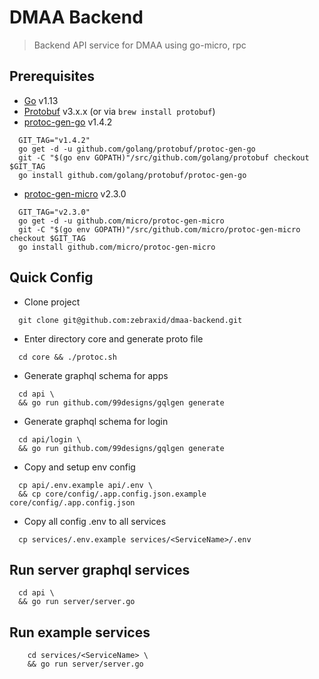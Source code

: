 # DMAA Backend

> Backend API service for DMAA using go-micro, rpc

## Prerequisites

* [Go](https://golang.org/doc/install) v1.13
* [Protobuf](https://developers.google.com/protocol-buffers/docs/downloads) v3.x.x (or via `brew install protobuf`)
* [protoc-gen-go](https://pkg.go.dev/mod/github.com/golang/protobuf@v1.4.2) v1.4.2
```
  GIT_TAG="v1.4.2"
  go get -d -u github.com/golang/protobuf/protoc-gen-go
  git -C "$(go env GOPATH)"/src/github.com/golang/protobuf checkout $GIT_TAG
  go install github.com/golang/protobuf/protoc-gen-go
```

* [protoc-gen-micro](https://pkg.go.dev/github.com/micro/protoc-gen-micro@v2.3.0) v2.3.0
```
  GIT_TAG="v2.3.0"
  go get -d -u github.com/micro/protoc-gen-micro
  git -C "$(go env GOPATH)"/src/github.com/micro/protoc-gen-micro checkout $GIT_TAG
  go install github.com/micro/protoc-gen-micro
```

## Quick Config

* Clone project
```
  git clone git@github.com:zebraxid/dmaa-backend.git
```

* Enter directory core and generate proto file
```
  cd core && ./protoc.sh
```

* Generate graphql schema for apps
```
  cd api \
  && go run github.com/99designs/gqlgen generate
```

* Generate graphql schema for login
```
  cd api/login \
  && go run github.com/99designs/gqlgen generate
```

* Copy and setup env config
```
  cp api/.env.example api/.env \
  && cp core/config/.app.config.json.example core/config/.app.config.json
```

* Copy all config .env to all services
```
  cp services/.env.example services/<ServiceName>/.env
```

## Run server graphql services
```
  cd api \
  && go run server/server.go
```

## Run example services
```
    cd services/<ServiceName> \
    && go run server/server.go 
```
